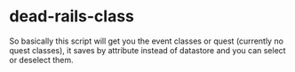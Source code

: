 # dead-rails-class

So basically this script will get you the event classes or quest (currently no quest classes), it saves by attribute instead of datastore and you can select or deselect them.

